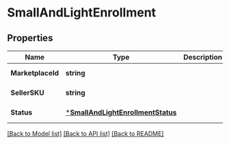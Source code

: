 # SmallAndLightEnrollment

## Properties
Name | Type | Description | Notes
------------ | ------------- | ------------- | -------------
**MarketplaceId** | **string** |  | [default to null]
**SellerSKU** | **string** |  | [default to null]
**Status** | [***SmallAndLightEnrollmentStatus**](SmallAndLightEnrollmentStatus.md) |  | [default to null]

[[Back to Model list]](../README.md#documentation-for-models) [[Back to API list]](../README.md#documentation-for-api-endpoints) [[Back to README]](../README.md)

